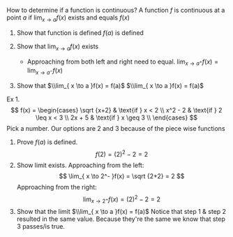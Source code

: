 How to determine if a function is continuous?
A function $f$ is continuous at a point $a$ if $\lim_{ x \to a } f(x)$ exists and equals $f(x)$

1. Show that function is defined
	$f(a)$ is defined
  
2. Show that $\lim_{ x \to a }f(x)$ exists
   - Approaching from both left and right need to equal.
	$\lim_{x \to a^{+}} f(x) = \lim_{x \to a^{-}} f(x)$
   
3. Show that $\\lim_{ x \to a }f(x) = f(a)$ 
   $\\lim_{ x \to a }f(x) = f(a)$ 



Ex 1.
$$
f(x) = 
\begin{cases}
\sqrt {x+2} & \text{if } x < 2 \\
x^2 - 2 & \text{if }  2 \leq x < 3 \\
2x + 5 & \text{if } x \geq 3  \\
\end{cases}
$$
Pick a number. Our options are 2 and 3 because of the piece wise functions

1. Prove $f(a)$ is defined.
$$
f(2) = (2)^2 -2 = 2
$$
2. Show limit exists.
Approaching from the left:
$$
\lim_{ x \to 2^- }f(x) = \sqrt {2+2} = 2
$$
Approaching from the right:
$$
\lim_{ x \to 2^+ }f(x) = (2)^2 - 2 = 2
$$
3. Show that the limit  $\\lim_{ x \to a }f(x) = f(a)$
   Notice that step 1 & step 2 resulted in the same value. Because they're the same we know that step 3 passes/is true. 

